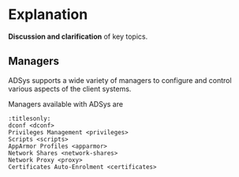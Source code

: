 # Explanation

**Discussion and clarification** of key topics.

## Managers

ADSys supports a wide variety of managers to configure and control various aspects of the client systems.

Managers available with ADSys are

```{toctree}
:titlesonly:
dconf <dconf>
Privileges Management <privileges>
Scripts <scripts>
AppArmor Profiles <apparmor>
Network Shares <network-shares>
Network Proxy <proxy>
Certificates Auto-Enrolment <certificates>
```
